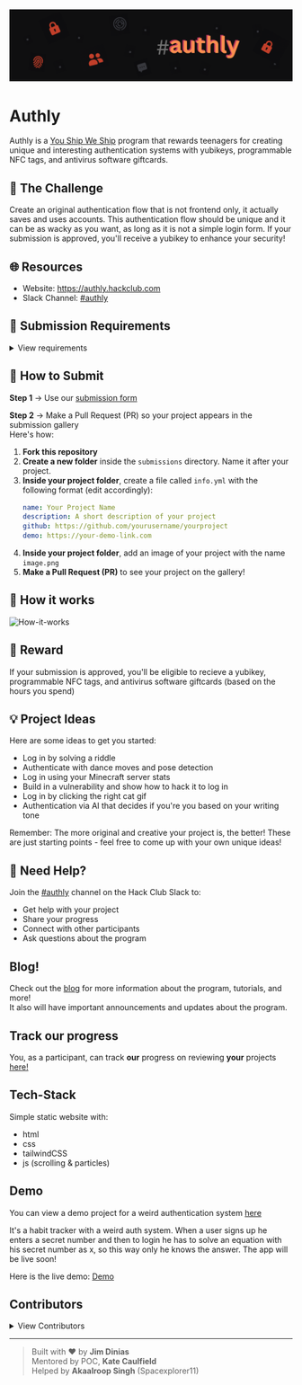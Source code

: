![Banner](static/logo/banner-authly.png)
---

# Authly

Authly is a [You Ship We Ship](https://ysws.hackclub.com) program that rewards teenagers for creating unique and
interesting authentication systems with yubikeys, programmable NFC tags, and antivirus software giftcards.

## 🎯 The Challenge

Create an original authentication flow that is not frontend only, it actually saves and uses accounts.
This authentication flow should be unique and it can be as wacky as you want, as long as it is not a simple login form.
If your submission is approved, you'll receive a yubikey to enhance your security!

## 🌐 Resources

- Website: https://authly.hackclub.com
- Slack Channel: [#authly](https://hackclub.slack.com/archives/C0963JU3CSD)

## 📝 Submission Requirements

<details>
<summary>View requirements</summary>

1. **Self-Written**: Your program must be self-written and should not use any plug & play framework such as Firebase,
   Supabase, Clerk etc
2. **Unique Authentication Flow**: The authentication flow should be unique and not a simple login form. It can be as
   creative as you want, but it should not be frontend only.
   It **cannot** be a simple login form, it should be something that is not commonly seen in other authentication flows.
3. **Originality**: It must not be a remake of an existing authentication flow or someone else's.
4. **Open Source**: Your code must be open source and available on GitHub.
5. **Documentation**: Your code must be well documented and easy to understand. You should also be able to explain your
   code and the authentication flow in detail.
6. **Fully Functional**: Your app must work for multiple users - not just a demo for one person. No frontend-only stuff.
   Real users, real accounts. It’s okay to use simple session/cookie tools (like Flask or Express sessions).
7. **Coding Time Tracking**:  You must track all your coding time using Hackatime. A minimum of 6-10 hours of logged
   development time is required for your submission to be eligible.

</details>

## 📝 How to Submit
**Step 1** -> Use our [submission form](https://airtable.com/appLMKxJKjiqcNlSg/pagXLkgh6iPYS2hpD/form)

**Step 2** → Make a Pull Request (PR) so your project appears in the submission gallery  
Here's how:

1. **Fork this repository**
2. **Create a new folder** inside the `submissions` directory. Name it after your project.
3. **Inside your project folder**, create a file called `info.yml` with the following format (edit accordingly):
   ```yaml
   name: Your Project Name
   description: A short description of your project
   github: https://github.com/yourusername/yourproject
   demo: https://your-demo-link.com
4. **Inside your project folder**, add an image of your project with the name `image.png`
5. **Make a Pull Request (PR)** to see your project on the gallery!

## 🚀 How it works

![How-it-works](static/imgs/how-it-works.png)

## 🎁 Reward

If your submission is approved, you'll be eligible to recieve a yubikey, programmable NFC tags, and antivirus software giftcards (based on the hours you spend)

## 💡 Project Ideas

Here are some ideas to get you started:

- Log in by solving a riddle
- Authenticate with dance moves and pose detection
- Log in using your Minecraft server stats
- Build in a vulnerability and show how to hack it to log in
- Log in by clicking the right cat gif
- Authentication via AI that decides if you're you based on your writing tone

Remember: The more original and creative your project is, the better! These are just starting points - feel free to come
up with your own unique ideas!

## 🤝 Need Help?

Join the [#authly](https://hackclub.slack.com/archives/authly) channel on the Hack Club Slack to:

- Get help with your project
- Share your progress
- Connect with other participants
- Ask questions about the program

## Blog!
Check out the [blog](https://authly.hackclub.com/blog) for more information about the program, tutorials, and more!  
It also will have important announcements and updates about the program.

## Track our progress
You, as a participant, can track **our** progress on reviewing **your** projects [here!](https://authly.hackclub.com/track/)

## Tech-Stack

Simple static website with:

- html
- css
- tailwindCSS
- js (scrolling & particles)

## Demo

You can view a demo project for a weird authentication
system [here](https://github.com/jimmydin7/auth-ysws/tree/main/demo)

It's a habit tracker with a weird auth system. When a user signs up he enters a secret number and then to login he has
to solve an equation with his secret number as x, so this way only he knows the answer.
The app will be live soon!

Here is the live demo: [Demo]( https://jimdiet.pythonanywhere.com/)

## Contributors

<details>
  <summary>View Contributors</summary>
  <ul>
    <li><a href="https://github.com/jimmydin7">jimmydin7</a> (main page + tutorials JSON + demo + intro animation)</li>
    <li><a href="https://github.com/Spacexplorer11">Spacexplorer11</a> (A lot - check commits for more info)</li>
    <li><a href="https://github.com/twonfi">twonfi</a> (small typo)</li>
    <li><a href="https://github.com/yehorscode">yehorscode</a> (logo variations)</li>
  </ul>
</details>


---

> Built with ❤️ by **Jim Dinias**  
> Mentored by POC, **Kate Caulfield**  
> Helped by **Akaalroop Singh** (Spacexplorer11)  

